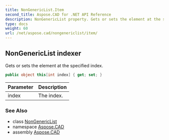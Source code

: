 ```yaml
---
title: NonGenericList.Item
second_title: Aspose.CAD for .NET API Reference
description: NonGenericList property. Gets or sets the element at the specified index
type: docs
weight: 60
url: /net/aspose.cad/nongenericlist/item/
---
```

## NonGenericList indexer

Gets or sets the element at the specified index.

```csharp
public object this[int index] { get; set; }
```

| Parameter | Description |
| --- | --- |
| index | The index. |

### See Also

* class [NonGenericList](../)
* namespace [Aspose.CAD](../../../aspose.cad/)
* assembly [Aspose.CAD](../../../)


